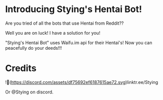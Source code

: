 # Introducing Stying's Hentai Bot!

Are you tried of all the bots that use Hentai from Reddit??

Well you are on luck! 
I have a solution for you!

"Stying's Hentai Bot" uses Waifu.im api for their Hentai's!
Now you can peacefully do your deeds!!!



# Credits 
!🌲(https://discord.com/assets/df75692ef6187615ae72.svg)linktr.ee/Stying

Or @Stying on discord.


